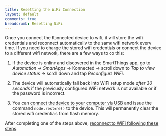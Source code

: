 ```yaml
---
title: Resetting the WiFi Connection
layout: default
comments: true
breadcrumb: Resetting WiFi
---
```


Once you connect the Konnected device to wifi, it will store the wifi credentials and reconnect automatically to the same
wifi network every time. If you need to change the stored wifi credentials or connect the device to a different wifi
network, there are a few ways to do this:

1. If the device is online and discovered in the SmartThings app, go to _Automation_ -> _SmartApps_ -> Konnected ->
scroll down to _Tap to view device status_ -> scroll down and tap _Reconfigure WiFi_.

1. The device will automatically fall back into WiFi setup mode _after 30 seconds_ if the previously configured WiFi 
network is not available or if the password is incorrect.

1. You can [connect the device to your computer via USB](/security-alarm-system/troubleshooting/serial-debugging) and
issue the command `node.restore()` to the device. This will permanently clear the stored wifi credentials from flash
memory. 

After completing one of the steps above, [reconnect to WiFi following these steps](/security-alarm-system/misc/resetting-wifi).